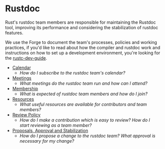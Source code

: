 # Rustdoc
Rust's rustdoc team members are responsible for maintaining the Rustdoc tool, improving its performance
and considering the stabilization of rustdoc features.

We use the Forge to document the team's processes, policies and working practices, if you'd like to
read about how the compiler and rustdoc work and instructions on how to set up a development environment,
you're looking for the [rustc-dev-guide](https://rustc-dev-guide.rust-lang.org/rustdoc.html).

- [Calendar](./calendar.md)
  - *How do I subscribe to the rustdoc team's calendar?*
- [Meetings](./meetings.md)
  - *What meetings do the rustdoc team run and how can I attend?*
- [Membership](./membership.md)
  - *What is expected of rustdoc team members and how do I join?*
- [Resources](./resources.md)
  - *What useful resources are available for contributors and team members?*
- [Review Policy](./reviews.md)
  - *How do I make a contribution which is easy to review? How do I start reviewing as a team member?*
- [Proposals, Approval and Stabilization](./proposals-and-stabilization.md)
  - *How do I propose a change to the rustdoc team? What approval is necessary for my change?*
